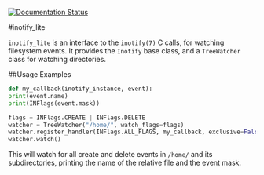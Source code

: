 [![Documentation Status](https://readthedocs.org/projects/inotify-lite/badge/?version=latest)](https://inotify-lite.readthedocs.io/en/latest/?badge=latest)


#inotify_lite


`inotify_lite` is an interface to the `inotify(7)` C calls, for watching filesystem events. It provides the `Inotify` base class, and a `TreeWatcher` class for watching directories.


##Usage Examples

```python
def my_callback(inotify_instance, event):
print(event.name)
print(INFlags(event.mask))

flags = INFlags.CREATE | INFlags.DELETE
watcher = TreeWatcher("/home/", watch_flags=flags)
watcher.register_handler(INFlags.ALL_FLAGS, my_callback, exclusive=False)
watcher.watch()
```

This will watch for all create and delete events in `/home/` and its subdirectories, printing the name of the relative file and the event mask.